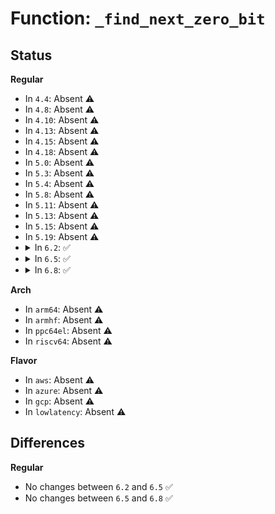 # Function: <code>_find_next_zero_bit</code>

## Status
<b>Regular</b>
<ul>
<li>
In <code>4.4</code>: Absent ⚠️
</li>
<li>
In <code>4.8</code>: Absent ⚠️
</li>
<li>
In <code>4.10</code>: Absent ⚠️
</li>
<li>
In <code>4.13</code>: Absent ⚠️
</li>
<li>
In <code>4.15</code>: Absent ⚠️
</li>
<li>
In <code>4.18</code>: Absent ⚠️
</li>
<li>
In <code>5.0</code>: Absent ⚠️
</li>
<li>
In <code>5.3</code>: Absent ⚠️
</li>
<li>
In <code>5.4</code>: Absent ⚠️
</li>
<li>
In <code>5.8</code>: Absent ⚠️
</li>
<li>
In <code>5.11</code>: Absent ⚠️
</li>
<li>
In <code>5.13</code>: Absent ⚠️
</li>
<li>
In <code>5.15</code>: Absent ⚠️
</li>
<li>
In <code>5.19</code>: Absent ⚠️
</li>
<li>
<details>
<summary>In <code>6.2</code>: ✅</summary>

```c
long unsigned int _find_next_zero_bit(const long unsigned int *addr, long unsigned int nbits, long unsigned int start);
```

**Collision:** Unique Global

**Inline:** No

**Transformation:** False

**Instances:**

```
In lib/find_bit.c (ffffffff817d7090)
Location: lib/find_bit.c:177
Inline: False
Direct callers:
  - arch/x86/kernel/idt.c:idt_setup_apic_and_irq_gates
  - arch/x86/kernel/idt.c:idt_setup_apic_and_irq_gates
  - arch/x86/kernel/cpu/resctrl/ctrlmondata.c:cbm_validate
  - kernel/sysctl.c:proc_do_large_bitmap
  - mm/percpu.c:pcpu_balance_populated
  - mm/percpu.c:pcpu_balance_free
  - mm/percpu.c:pcpu_alloc
  - mm/percpu.c:pcpu_alloc_area
  - mm/percpu.c:pcpu_alloc_area
  - mm/percpu.c:pcpu_find_block_fit
  - mm/percpu.c:pcpu_block_update_hint_alloc
  - mm/percpu.c:pcpu_block_update_hint_alloc
  - mm/percpu.c:pcpu_block_refresh_hint
  - fs/file.c:alloc_fd
  - fs/file.c:alloc_fd
  - fs/ext4/balloc.c:ext4_valid_block_bitmap
  - fs/ext4/ialloc.c:find_inode_bit
  - fs/ext4/mballoc.c:ext4_mballoc_query_range
  - fs/ext4/mballoc.c:ext4_try_to_trim_range
  - fs/ext4/mballoc.c:ext4_mb_complex_scan_group
  - fs/ext4/mballoc.c:ext4_mb_simple_scan_group
  - fs/ext4/mballoc.c:mb_free_blocks
  - fs/ext4/mballoc.c:ext4_mb_generate_buddy
  - fs/ext4/mballoc.c:ext4_mb_generate_buddy
  - io_uring/filetable.c:__io_fixed_fd_install
  - lib/bitmap.c:bitmap_find_next_zero_area_off
  - lib/sbitmap.c:__sbitmap_get_word
  - drivers/gpio/gpiolib.c:gpiod_set_array_value_complex
  - drivers/gpio/gpiolib.c:gpiod_get_array_value_complex
  - drivers/gpio/gpiolib.c:gpiod_get_array_value_complex
  - drivers/xen/grant-table.c:get_free_seq
  - drivers/nvdimm/label.c:nd_label_active
  - drivers/nvdimm/label.c:nd_label_active
  - drivers/nvdimm/label.c:nd_label_active_count
  - drivers/nvdimm/label.c:nd_label_active_count
  - drivers/nvdimm/label.c:nd_label_reserve_dpa
  - drivers/nvdimm/label.c:nd_label_reserve_dpa
  - drivers/usb/core/hub.c:hub_port_connect
  - drivers/usb/core/hub.c:hub_port_connect
  - net/netlink/genetlink.c:genl_allocate_reserve_groups
  - net/mptcp/pm_netlink.c:mptcp_pm_nl_append_new_local_addr
  - net/mptcp/pm_userspace.c:mptcp_userspace_pm_append_new_local_addr
  - lib/idr.c:ida_alloc_range
```
**Symbols:**

```
ffffffff817d7090-ffffffff817d7113: _find_next_zero_bit (STB_GLOBAL)
```
</details>
</li>
<li>
<details>
<summary>In <code>6.5</code>: ✅</summary>

```c
long unsigned int _find_next_zero_bit(const long unsigned int *addr, long unsigned int nbits, long unsigned int start);
```

**Collision:** Unique Global

**Inline:** No

**Transformation:** False

**Instances:**

```
In lib/find_bit.c (ffffffff81816160)
Location: lib/find_bit.c:195
Inline: False
Direct callers:
  - arch/x86/kernel/idt.c:idt_setup_apic_and_irq_gates
  - arch/x86/kernel/idt.c:idt_setup_apic_and_irq_gates
  - arch/x86/kernel/cpu/resctrl/ctrlmondata.c:cbm_validate
  - kernel/sysctl.c:proc_do_large_bitmap
  - mm/percpu.c:pcpu_balance_populated
  - mm/percpu.c:pcpu_balance_free
  - mm/percpu.c:pcpu_alloc
  - mm/percpu.c:pcpu_alloc_area
  - mm/percpu.c:pcpu_alloc_area
  - mm/percpu.c:pcpu_find_block_fit
  - mm/percpu.c:pcpu_block_update_hint_alloc
  - mm/percpu.c:pcpu_block_update_hint_alloc
  - mm/percpu.c:pcpu_block_refresh_hint
  - mm/vmalloc.c:vmap_ram_vread_iter
  - fs/file.c:alloc_fd
  - fs/file.c:alloc_fd
  - fs/ext4/balloc.c:ext4_validate_block_bitmap
  - fs/ext4/balloc.c:ext4_valid_block_bitmap
  - fs/ext4/ialloc.c:find_inode_bit
  - fs/ext4/mballoc.c:ext4_mballoc_query_range
  - fs/ext4/mballoc.c:ext4_try_to_trim_range
  - fs/ext4/mballoc.c:ext4_mb_new_blocks_simple
  - fs/ext4/mballoc.c:ext4_mb_complex_scan_group
  - fs/ext4/mballoc.c:ext4_mb_simple_scan_group
  - fs/ext4/mballoc.c:mb_free_blocks
  - fs/ext4/mballoc.c:ext4_mb_generate_buddy
  - fs/ext4/mballoc.c:ext4_mb_generate_buddy
  - io_uring/filetable.c:__io_fixed_fd_install
  - lib/bitmap.c:bitmap_find_next_zero_area_off
  - lib/sbitmap.c:sbitmap_find_bit
  - drivers/gpio/gpiolib.c:gpiod_set_array_value_complex
  - drivers/gpio/gpiolib.c:gpiod_get_array_value_complex
  - drivers/gpio/gpiolib.c:gpiod_get_array_value_complex
  - drivers/xen/grant-table.c:get_free_seq
  - drivers/nvdimm/label.c:nd_label_active
  - drivers/nvdimm/label.c:nd_label_active
  - drivers/nvdimm/label.c:nd_label_active_count
  - drivers/nvdimm/label.c:nd_label_active_count
  - drivers/nvdimm/label.c:nd_label_reserve_dpa
  - drivers/nvdimm/label.c:nd_label_reserve_dpa
  - drivers/usb/core/hub.c:hub_port_connect
  - drivers/usb/core/hub.c:hub_port_connect
  - drivers/firmware/efi/unaccepted_memory.c:accept_memory
  - net/netlink/genetlink.c:genl_allocate_reserve_groups
  - net/mptcp/pm_netlink.c:mptcp_pm_nl_append_new_local_addr
  - net/mptcp/pm_userspace.c:mptcp_userspace_pm_append_new_local_addr
  - lib/idr.c:ida_alloc_range
```
**Symbols:**

```
ffffffff81816160-ffffffff818161e0: _find_next_zero_bit (STB_GLOBAL)
```
</details>
</li>
<li>
<details>
<summary>In <code>6.8</code>: ✅</summary>

```c
long unsigned int _find_next_zero_bit(const long unsigned int *addr, long unsigned int nbits, long unsigned int start);
```

**Collision:** Unique Global

**Inline:** No

**Transformation:** False

**Instances:**

```
In lib/find_bit.c (ffffffff8185b2a0)
Location: lib/find_bit.c:195
Inline: False
Direct callers:
  - arch/x86/kernel/idt.c:idt_setup_apic_and_irq_gates
  - arch/x86/kernel/idt.c:idt_setup_apic_and_irq_gates
  - arch/x86/kernel/cpu/resctrl/ctrlmondata.c:cbm_validate
  - kernel/sysctl.c:proc_do_large_bitmap
  - mm/percpu.c:pcpu_balance_populated
  - mm/percpu.c:pcpu_balance_free
  - mm/percpu.c:pcpu_alloc
  - mm/percpu.c:pcpu_alloc_area
  - mm/percpu.c:pcpu_alloc_area
  - mm/percpu.c:pcpu_find_block_fit
  - mm/percpu.c:pcpu_block_update_hint_alloc
  - mm/percpu.c:pcpu_block_update_hint_alloc
  - mm/percpu.c:pcpu_block_refresh_hint
  - mm/vmalloc.c:vmap_ram_vread_iter
  - fs/file.c:alloc_fd
  - fs/file.c:alloc_fd
  - fs/ext4/balloc.c:ext4_validate_block_bitmap
  - fs/ext4/balloc.c:ext4_valid_block_bitmap
  - fs/ext4/ialloc.c:find_inode_bit
  - fs/ext4/mballoc.c:ext4_mballoc_query_range
  - fs/ext4/mballoc.c:ext4_try_to_trim_range
  - fs/ext4/mballoc.c:ext4_mb_new_blocks_simple
  - fs/ext4/mballoc.c:ext4_mb_release_inode_pa
  - fs/ext4/mballoc.c:ext4_mb_complex_scan_group
  - fs/ext4/mballoc.c:ext4_mb_simple_scan_group
  - fs/ext4/mballoc.c:mb_free_blocks
  - fs/ext4/mballoc.c:ext4_mb_generate_buddy
  - fs/ext4/mballoc.c:ext4_mb_generate_buddy
  - io_uring/filetable.c:__io_fixed_fd_install
  - lib/bitmap.c:bitmap_find_next_zero_area_off
  - lib/sbitmap.c:sbitmap_find_bit
  - drivers/gpio/gpiolib.c:gpiod_set_array_value_complex
  - drivers/gpio/gpiolib.c:gpiod_get_array_value_complex
  - drivers/gpio/gpiolib.c:gpiod_get_array_value_complex
  - drivers/xen/grant-table.c:get_free_seq
  - drivers/nvdimm/label.c:nd_label_active
  - drivers/nvdimm/label.c:nd_label_active
  - drivers/nvdimm/label.c:nd_label_active_count
  - drivers/nvdimm/label.c:nd_label_active_count
  - drivers/nvdimm/label.c:nd_label_reserve_dpa
  - drivers/nvdimm/label.c:nd_label_reserve_dpa
  - drivers/usb/core/hub.c:hub_port_connect
  - drivers/usb/core/hub.c:hub_port_connect
  - drivers/firmware/efi/unaccepted_memory.c:accept_memory
  - net/netlink/genetlink.c:genl_allocate_reserve_groups
  - net/mptcp/pm_netlink.c:mptcp_pm_nl_append_new_local_addr
  - net/mptcp/pm_userspace.c:mptcp_userspace_pm_append_new_local_addr
  - lib/idr.c:ida_alloc_range
```
**Symbols:**

```
ffffffff8185b2a0-ffffffff8185b320: _find_next_zero_bit (STB_GLOBAL)
```
</details>
</li>
</ul>
<b>Arch</b>
<ul>
<li>
In <code>arm64</code>: Absent ⚠️
</li>
<li>
In <code>armhf</code>: Absent ⚠️
</li>
<li>
In <code>ppc64el</code>: Absent ⚠️
</li>
<li>
In <code>riscv64</code>: Absent ⚠️
</li>
</ul>
<b>Flavor</b>
<ul>
<li>
In <code>aws</code>: Absent ⚠️
</li>
<li>
In <code>azure</code>: Absent ⚠️
</li>
<li>
In <code>gcp</code>: Absent ⚠️
</li>
<li>
In <code>lowlatency</code>: Absent ⚠️
</li>
</ul>

## Differences
<b>Regular</b>
<ul>
<li>
No changes between <code>6.2</code> and <code>6.5</code> ✅
</li>
<li>
No changes between <code>6.5</code> and <code>6.8</code> ✅
</li>
</ul>
